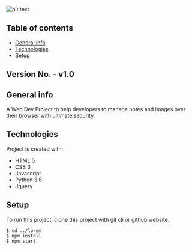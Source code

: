 ![alt text](https://github.com/Suryansh-23/notesfordev/blob/main/README.png?raw=true)
## Table of contents
* [General info](#general-info)
* [Technologies](#technologies)
* [Setup](#setup)

## Version No. - v1.0

## General info
A Web Dev Project to help developers to manage notes and images over their browser with ultimate security.
	
## Technologies
Project is created with:
* HTML 5 
* CSS 3
* Javascript 
* Python 3.8
* Jquery 
	
## Setup
To run this project, clone this project with git cli or github website.

```
$ cd ../lorem
$ npm install
$ npm start
